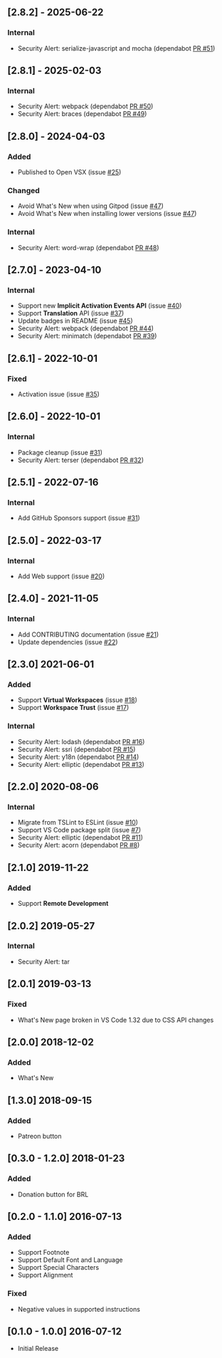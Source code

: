 ## [2.8.2] - 2025-06-22
### Internal
- Security Alert: serialize-javascript and mocha (dependabot [PR #51](https://github.com/alefragnani/vscode-language-rtf/pull/51))

## [2.8.1] - 2025-02-03
### Internal
- Security Alert: webpack (dependabot [PR #50](https://github.com/alefragnani/vscode-language-rtf/pull/50))
- Security Alert: braces (dependabot [PR #49](https://github.com/alefragnani/vscode-language-rtf/pull/49))

## [2.8.0] - 2024-04-03
### Added
- Published to Open VSX (issue [#25](https://github.com/alefragnani/vscode-language-rtf/issues/25))

### Changed
- Avoid What's New when using Gitpod (issue [#47](https://github.com/alefragnani/vscode-language-rtf/issues/47))
- Avoid What's New when installing lower versions (issue [#47](https://github.com/alefragnani/vscode-language-rtf/issues/47))

### Internal
- Security Alert: word-wrap (dependabot [PR #48](https://github.com/alefragnani/vscode-language-rtf/pull/48))

## [2.7.0] - 2023-04-10
### Internal
- Support new **Implicit Activation Events API** (issue [#40](https://github.com/alefragnani/vscode-language-rtf/issues/40))
- Support **Translation** API (issue [#37](https://github.com/alefragnani/vscode-language-rtf/issues/37))
- Update badges in README (issue [#45](https://github.com/alefragnani/vscode-language-rtf/issues/45))
- Security Alert: webpack (dependabot [PR #44](https://github.com/alefragnani/vscode-language-rtf/pull/44))
- Security Alert: minimatch (dependabot [PR #39](https://github.com/alefragnani/vscode-language-rtf/pull/39))

## [2.6.1] - 2022-10-01
### Fixed
- Activation issue (issue [#35](https://github.com/alefragnani/vscode-language-rtf/issues/35))

## [2.6.0] - 2022-10-01
### Internal
- Package cleanup (issue [#31](https://github.com/alefragnani/vscode-language-rtf/issues/31))
- Security Alert: terser (dependabot [PR #32](https://github.com/alefragnani/vscode-language-rtf/pull/32))

## [2.5.1] - 2022-07-16
### Internal
- Add GitHub Sponsors support (issue [#31](https://github.com/alefragnani/vscode-language-rtf/pull/30))

## [2.5.0] - 2022-03-17
### Internal
- Add Web support (issue [#20](https://github.com/alefragnani/vscode-language-rtf/issues/20))

## [2.4.0] - 2021-11-05
### Internal
- Add CONTRIBUTING documentation (issue [#21](https://github.com/alefragnani/vscode-language-rtf/issues/21))
- Update dependencies (issue [#22](https://github.com/alefragnani/vscode-language-rtf/issues/22))

## [2.3.0] 2021-06-01
### Added
- Support **Virtual Workspaces** (issue [#18](https://github.com/alefragnani/vscode-language-rtf/issues/18))
- Support **Workspace Trust** (issue [#17](https://github.com/alefragnani/vscode-language-rtf/issues/17))

### Internal
- Security Alert: lodash (dependabot [PR #16](https://github.com/alefragnani/vscode-language-rtf/pull/16))
- Security Alert: ssri (dependabot [PR #15](https://github.com/alefragnani/vscode-language-rtf/pull/15))
- Security Alert: y18n (dependabot [PR #14](https://github.com/alefragnani/vscode-language-rtf/pull/14))
- Security Alert: elliptic (dependabot [PR #13](https://github.com/alefragnani/vscode-language-rtf/pull/13))

## [2.2.0] 2020-08-06
### Internal
- Migrate from TSLint to ESLint (issue [#10](https://github.com/alefragnani/vscode-language-rtf/issues/10))
- Support VS Code package split (issue [#7](https://github.com/alefragnani/vscode-language-rtf/issues/7))
- Security Alert: elliptic (dependabot [PR #11](https://github.com/alefragnani/vscode-language-rtf/pull/11))
- Security Alert: acorn (dependabot [PR #8](https://github.com/alefragnani/vscode-language-rtf/pull/8))

## [2.1.0] 2019-11-22
### Added
* Support **Remote Development**

## [2.0.2] 2019-05-27
### Internal
- Security Alert: tar

## [2.0.1] 2019-03-13
### Fixed
- What's New page broken in VS Code 1.32 due to CSS API changes

## [2.0.0] 2018-12-02
### Added
- What's New

## [1.3.0] 2018-09-15
### Added
- Patreon button

## [0.3.0 - 1.2.0] 2018-01-23
### Added
- Donation button for BRL

## [0.2.0 - 1.1.0] 2016-07-13
### Added
- Support Footnote
- Support Default Font and Language
- Support Special Characters
- Support Alignment

### Fixed
- Negative values in supported instructions

## [0.1.0 - 1.0.0] 2016-07-12
- Initial Release
